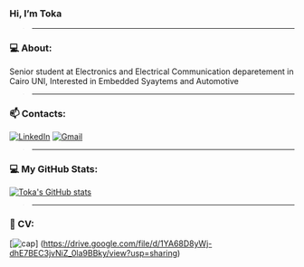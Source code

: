  ### Hi, I’m Toka  
>_________________________________________________________________________________________________________
### 💻 About: 
Senior student at Electronics and Electrical Communication deparetement in Cairo UNI, Interested in 
Embedded Syaytems and Automotive 
>_________________________________________________________________________________________________________
### 📫 Contacts: 
[<img alt="LinkedIn" src="https://img.shields.io/badge/Toka Zakaria-%233077B5.svg?=for-the-badge&logo=linkedin&logoColor=white"/>](https://www.linkedin.com/in/tokazakaria/) [<img alt="Gmail" src="https://img.shields.io/badge/tokazakaria99@gmail.com-D14836?=for-the-badge&logo=gmail&logoColor=white" />](https://mail.google.com/mail/u/1/?pli=1)
>__________________________________________________________________________________________________________
### 💻 My GitHub Stats:
[![Toka's GitHub stats](https://github-readme-stats.vercel.app/api?username=Toka-Zakaria&show_icons=true&theme=radical&hide=prs,issues,contribs&include_all_commits=true)](https://github.com/Toka-Zakaria)
 >________________________________________________________________________________________________________
 ### 📝 CV:
 [![cap](https://user-images.githubusercontent.com/75904835/136469753-cc2c5b0a-363d-4a98-b50b-53ef7e4add9c.PNG)]
 (https://drive.google.com/file/d/1YA68D8yWj-dhE7BEC3jvNiZ_0la9BBky/view?usp=sharing)



<!---
&include_all_commits=true

- 👋 Hi, I’m Toka Zakaria![Capture2](https://user-images.githubusercontent.com/75904835/134784485-8fb41669-7872-45e0-a8ce-ddf8f26a6541.PNG)
![Capture](https://user-images.githubusercontent.com/75904835/125861885-18d64e2f-3584-45ec-bcfd-06aaba299be8.PNG)
- 👀 I’m interested in Embedded Systems
- 🌱 I’m currently learning Eectronics and Electrical communication
- 💞️ I’m looking to collaborate on Embedded Projects
- 📫 How to reach me:
                 -mail: tokazakaria99@gmail.com
Toka-Zakaria/Toka-Zakaria is a ✨ special ✨ repository because its `README.md` (this file) appears on your GitHub profile.
You can click the Preview link to take a look at your changes.
--->
